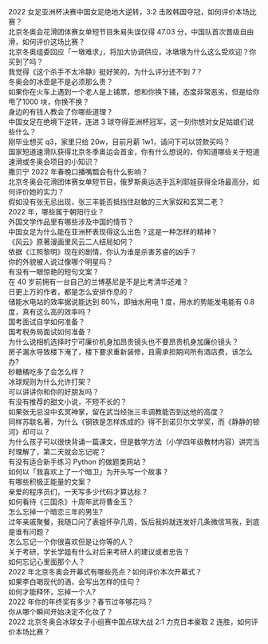 2022 女足亚洲杯决赛中国女足绝地大逆转，3:2 击败韩国夺冠，如何评价本场比赛？  
北京冬奥会花滑团体赛女单短节目朱易失误仅得 47.03 分，中国队首次晋级自由滑，如何评价这场比赛？  
北京冬奥组委回应「一墩难求」，将加大协调供应，冰墩墩为什么这么受欢迎？你买到了吗？  
我觉得《这个杀手不太冷静》挺好笑的，为什么评分还不到 7？  
冬奥会的冰壶是不是必须那么贵？  
如果你在火车上遇到一个老人是上铺票，想和你换下铺，态度非常恶劣，但是给你甩了1000 块，你换不换？  
身边的有钱人教会了你哪些道理？  
中国女足在绝境下逆转，连进 3 球夺得亚洲杯冠军，这一刻你想对女足姑娘们说些什么？  
刚毕业想买 q3，家里只给 20w，目前月薪 1w1，请问下可以贷款买吗？  
国家短道速滑队获得北京冬季奥运会首金，你有什么想说的，你知道哪些关于短道速滑或冬奥会项目的小知识？  
撒贝宁 2022 年春晚口播嘴瓢会有什么影响？  
北京冬奥会花滑团体赛女单短节目，俄罗斯奥运选手瓦利耶娃获得全场最高分，如何评价她的实力？  
假如没有张无忌出现，张三丰能否抵挡住赵敏的三大家奴和玄冥二老？  
2022 年，哪些属于朝阳行业？  
外国文学作品里有哪些涉及中国的情节？  
中国女足为什么能在亚洲杯表现得这么出色？这是一种怎样的精神？  
《风云》原著漫画里风云二人结局如何？  
依据《江照黎明》现在的剧情，你认为谁是杀害苏睿的凶手？  
你的外貌被人说过像哪个明星吗？  
有没有一眼惊艳的短句文案？  
在 40 岁前拥有一台自己的兰博基尼是不是比考清华还难？  
日更上万的作者，都是怎么安排作息的？  
储能水电站的效率据说能达到 80%，即抽水用电 1 度，用水的势能发电能有 0.8 度，真有这么高的效率吗？  
国考面试自学如何准备？  
国考税务局面试如何准备？  
为什么说相机选择时宁可廉价机身加昂贵镜头也不要昂贵机身加廉价镜头？  
房子漏水导致楼下淹了，楼下要求重新装修，且需承担期间所有酒店费，该怎么办?  
砂糖橘吃多了会怎么样？  
冰球规则为什么允许打架？  
可以讲讲你和你的好朋友吗？  
有没有推荐的甜文小说，不短不长的？  
如果张无忌没中玄冥神掌，留在武当经张三丰调教能否到达他的高度？  
同样苏联名著，为什么《钢铁是怎样炼成的》得不到诺贝尔文学奖，而《静静的顿河》却可以？  
为什么孩子可以很快背诵一篇课文，但是数学方法（小学四年级教材内容）讲完当时理解了，第二天就会忘记呢？  
有没有适合新手练习 Python 的做题类网站？  
如何以「我喜欢上了一个暗卫」为开头写一个故事？  
有哪些积极正能量的文案？  
亲爱的程序员们，一天写多少代码才算达标？  
如何看待《三国杀》十周年武将曹金玉？  
怎么忘掉一个暗恋三年的男生?  
过年亲戚聚餐，我随口问了表姐怀孕几周，饭后我妈就连发好几条微信骂我，到底是谁有问题？  
怎么忘记一个你很喜欢但是让你等的人？  
关于考研，学长学姐有什么对后来考研人的建议或者忠告？  
如何忘记心里面那个人？  
2022 年北京冬奥会开幕式有哪些亮点？如何评价本次开幕式？  
如果李白喝现代的酒，会写出怎样的佳句？  
如何才能释怀，忘掉一个人?  
2022 年你的年终奖有多少？春节过年够花吗？  
你从哪个瞬间开始决定不化妆了？  
2022 北京冬奥会冰球女子小组赛中国点球大战 2:1 力克日本豪取 2 连胜，如何评价本场比赛？  
